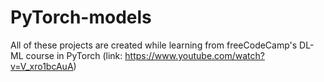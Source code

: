 # PyTorch-models
All of these projects are created while learning from freeCodeCamp's DL-ML course in PyTorch (link: https://www.youtube.com/watch?v=V_xro1bcAuA)
